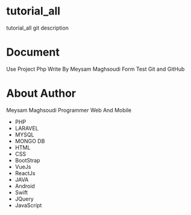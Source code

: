 # tutorial_all
tutorial_all git description

# Document
Use Project Php Write By Meysam Maghsoudi Form Test 
Git and GitHub

# About Author
Meysam Maghsoudi Programmer Web And Mobile
- PHP
- LARAVEL
- MYSQL
- MONGO DB
- HTML
- CSS
- BootStrap
- VueJs
- ReactJs
- JAVA
- Android
- Swift
- JQuery
- JavaScript